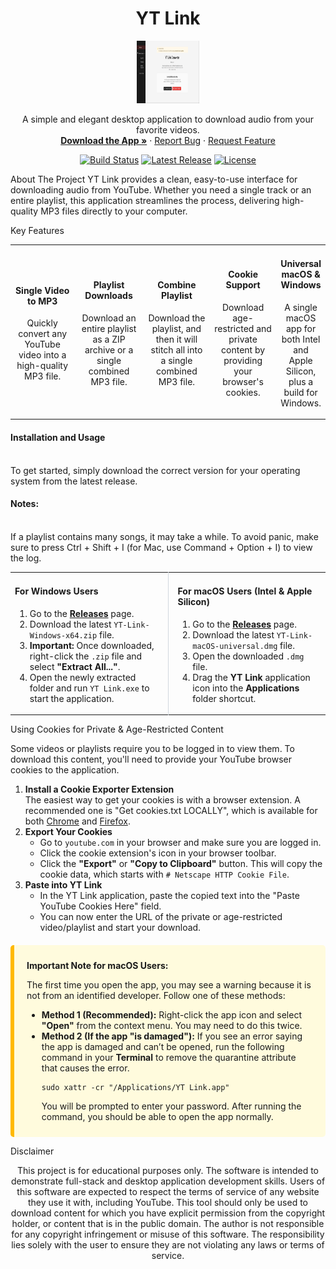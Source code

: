 <div align="center">
<h1 align="center">YT Link</h1>
<a href="https://github.com/Steven-Ou/yt-link">
<img src="https://raw.githubusercontent.com/Steven-Ou/yt-link/main/assets/app.png" alt="Logo" width="100" height="100">
</a>
<p align="center">
A simple and elegant desktop application to download audio from your favorite videos.
<br />
<a href="https://github.com/Steven-Ou/yt-link/releases/latest"><strong>Download the App »</strong></a>
·
<a href="https://github.com/Steven-Ou/yt-link/issues">Report Bug</a>
·
<a href="https://github.com/Steven-Ou/yt-link/issues">Request Feature</a>
</p>
<p align="center">
<a href="https://github.com/Steven-Ou/yt-link/actions/workflows/release.yml"><img src="https://github.com/Steven-Ou/yt-link/actions/workflows/release.yml/badge.svg" alt="Build Status"></a>
<a href="https://github.com/Steven-Ou/yt-link/releases/latest"><img src="https://img.shields.io/github/v/release/Steven-Ou/yt-link?color=E53935&label=latest%20version" alt="Latest Release"></a>
<a href="https://github.com/Steven-Ou/yt-link/blob/main/LICENSE"><img src="https://img.shields.io/github/license/Steven-Ou/yt-link?color=E53935" alt="License"></a>
</p>
</div>

About The Project
YT Link provides a clean, easy-to-use interface for downloading audio from YouTube. Whether you need a single track or an entire playlist, this application streamlines the process, delivering high-quality MP3 files directly to your computer.

Key Features
<table width="100%">
<tr>
<td align="center" width="25%">
<h4>Single Video to MP3</h4>
<p>Quickly convert any YouTube video into a high-quality MP3 file.</p>
</td>
<td align="center" width="25%">
<h4>Playlist Downloads</h4>
<p>Download an entire playlist as a ZIP archive or a single combined MP3 file.</p>
</td>
<td align="center" width="25%">
<h4>Combine Playlist</h4>
<p>Download the playlist, and then it will stitch all into a single combined MP3 file.</p> 
</td>  
<td align="center" width="25%">
<h4>Cookie Support</h4>
<p>Download age-restricted and private content by providing your browser's cookies.</p>
</td>
<td align="center" width="25%">
<h4>Universal macOS & Windows</h4>
<p>A single macOS app for both Intel and Apple Silicon, plus a build for Windows.</p>
</td>
</tr>
</table>

<h4> Installation and Usage</h4> <br>
To get started, simply download the correct version for your operating system from the latest release. <br>
<h4>Notes:</h4> <br>
 If a playlist contains many songs, it may take a while. To avoid panic, make sure to press Ctrl + Shift + I (for Mac, use Command + Option + I) to view the log.
<br>

<table width="100%">
<tr>
<td width="50%" valign="top" style="padding-right: 15px; border-right: 1px solid #d0d7de;">
<h4>For Windows Users</h4>
<ol>
<li>Go to the <a href="https://github.com/Steven-Ou/yt-link/releases/latest"><strong>Releases</strong></a> page.</li>
<li>Download the latest <code>YT-Link-Windows-x64.zip</code> file.</li>
<li><strong>Important:</strong> Once downloaded, right-click the <code>.zip</code> file and select <strong>"Extract All..."</strong>.</li>
<li>Open the newly extracted folder and run <code>YT Link.exe</code> to start the application.</li>
</ol>
</td>
<td width="50%" valign="top" style="padding-left: 15px;">
<h4>For macOS Users (Intel & Apple Silicon)</h4>
<ol>
<li>Go to the <a href="https://github.com/Steven-Ou/yt-link/releases/latest"><strong>Releases</strong></a> page.</li>
<li>Download the latest <code>YT-Link-macOS-universal.dmg</code> file.</li>
<li>Open the downloaded <code>.dmg</code> file.</li>
<li>Drag the <strong>YT Link</strong> application icon into the <strong>Applications</strong> folder shortcut.</li>
</ol>
</td>
</tr>
</table>

Using Cookies for Private & Age-Restricted Content
<p>Some videos or playlists require you to be logged in to view them. To download this content, you'll need to provide your YouTube browser cookies to the application.</p>
<ol>
<li>
<strong>Install a Cookie Exporter Extension</strong><br>
The easiest way to get your cookies is with a browser extension. A recommended one is "Get cookies.txt LOCALLY", which is available for both <a href="https://chrome.google.com/webstore/detail/get-cookiestxt-locally/cclelndahbckbenkjhflpdbgdldlbecc">Chrome</a> and <a href="https://addons.mozilla.org/en-US/firefox/addon/get-cookies-txt-locally/">Firefox</a>.
</li>
<li>
<strong>Export Your Cookies</strong>
<ul>
<li>Go to <code>youtube.com</code> in your browser and make sure you are logged in.</li>
<li>Click the cookie extension's icon in your browser toolbar.</li>
<li>Click the <strong>"Export"</strong> or <strong>"Copy to Clipboard"</strong> button. This will copy the cookie data, which starts with <code># Netscape HTTP Cookie File</code>.</li>
</ul>
</li>
<li>
<strong>Paste into YT Link</strong>
<ul>
<li>In the YT Link application, paste the copied text into the "Paste YouTube Cookies Here" field.</li>
<li>You can now enter the URL of the private or age-restricted video/playlist and start your download.</li>
</ul>
</li>
</ol>

<div style="background-color: #fffbdd; border-left: 6px solid #ffb900; padding: 10px 20px; margin-top: 20px; border-radius: 5px;">
<p><strong>Important Note for macOS Users:</strong></p>
<p>The first time you open the app, you may see a warning because it is not from an identified developer. Follow one of these methods:</p>
<ul>
<li>
<strong>Method 1 (Recommended):</strong> Right-click the app icon and select <strong>"Open"</strong> from the context menu. You may need to do this twice.
</li>
<li>
<strong>Method 2 (If the app "is damaged"):</strong> If you see an error saying the app is damaged and can’t be opened, run the following command in your <strong>Terminal</strong> to remove the quarantine attribute that causes the error.
<pre><code>sudo xattr -cr "/Applications/YT Link.app"</code></pre>
You will be prompted to enter your password. After running the command, you should be able to open the app normally.
</li>
</ul>
</div>

Disclaimer
<p align="center">
This project is for educational purposes only. The software is intended to demonstrate full-stack and desktop application development skills. Users of this software are expected to respect the terms of service of any website they use it with, including YouTube. This tool should only be used to download content for which you have explicit permission from the copyright holder, or content that is in the public domain. The author is not responsible for any copyright infringement or misuse of this software. The responsibility lies solely with the user to ensure they are not violating any laws or terms of service.
</p>
